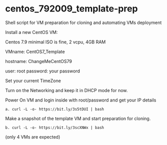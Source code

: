 # centos_792009_template-prep
Shell script for VM preparation for cloning and automating VMs deployment

Install a new CentOS VM:

Centos 7.9 minimal ISO is fine, 2 vcpu, 4GB RAM

VMname: CentOS7_Template

hostname: ChangeMeCentOS79

user: root
password: your password

Set your current TimeZone 

Turn on the Networking and keep it in DHCP mode for now.

Power On VM and login inside with root/password and get your IP details

	a. curl -L -o- https://bit.ly/3s5tDUI | bash
 
 Make a snapshot of the template VM and start preparation for cloning.
 
	b. curl -L -o- https://bit.ly/3scXNWx | bash
  
 (only 4 VMs are expected)
